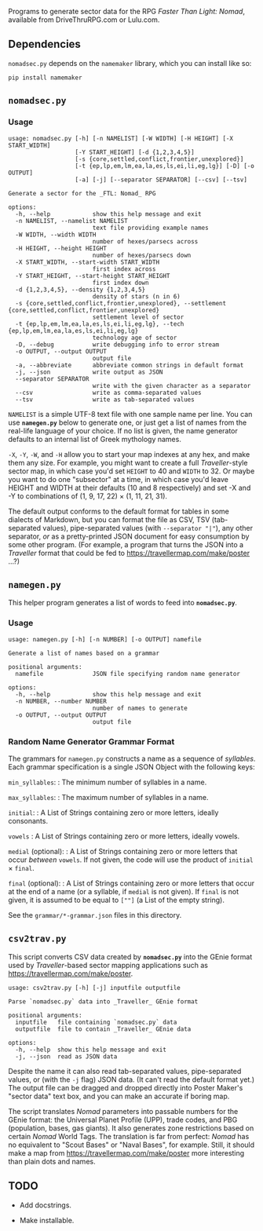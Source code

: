 Programs to generate sector data for the RPG _Faster Than Light: Nomad_,
available from DriveThruRPG.com or Lulu.com.

## Dependencies

`nomadsec.py` depends on the `namemaker` library, which you can install like
so:

```
pip install namemaker
```


## `nomadsec.py`

### Usage

```
usage: nomadsec.py [-h] [-n NAMELIST] [-W WIDTH] [-H HEIGHT] [-X START_WIDTH]
                   [-Y START_HEIGHT] [-d {1,2,3,4,5}]
                   [-s {core,settled,conflict,frontier,unexplored}]
                   [-t {ep,lp,em,lm,ea,la,es,ls,ei,li,eg,lg}] [-D] [-o OUTPUT]
                   [-a] [-j] [--separator SEPARATOR] [--csv] [--tsv]

Generate a sector for the _FTL: Nomad_ RPG

options:
  -h, --help            show this help message and exit
  -n NAMELIST, --namelist NAMELIST
                        text file providing example names
  -W WIDTH, --width WIDTH
                        number of hexes/parsecs across
  -H HEIGHT, --height HEIGHT
                        number of hexes/parsecs down
  -X START_WIDTH, --start-width START_WIDTH
                        first index across
  -Y START_HEIGHT, --start-height START_HEIGHT
                        first index down
  -d {1,2,3,4,5}, --density {1,2,3,4,5}
                        density of stars (n in 6)
  -s {core,settled,conflict,frontier,unexplored}, --settlement {core,settled,conflict,frontier,unexplored}
                        settlement level of sector
  -t {ep,lp,em,lm,ea,la,es,ls,ei,li,eg,lg}, --tech {ep,lp,em,lm,ea,la,es,ls,ei,li,eg,lg}
                        technology age of sector
  -D, --debug           write debugging info to error stream
  -o OUTPUT, --output OUTPUT
                        output file
  -a, --abbreviate      abbreviate common strings in default format
  -j, --json            write output as JSON
  --separator SEPARATOR
                        write with the given character as a separator
  --csv                 write as comma-separated values
  --tsv                 write as tab-separated values
```

`NAMELIST` is a simple UTF-8 text file with one sample name per line.
You can use **`namegen.py`** below to generate one, or just get a list of
names from the real-life language of your choice.  If no list is given,
the name generator defaults to an internal list of Greek mythology names.

`-X`, `-Y`, `-W`, and `-H` allow you to start your map indexes at any hex,
and make them any size.  For example, you might want to create a full
*Traveller*-style sector map, in which case you'd set `HEIGHT` to 40 and 
`WIDTH` to 32.  Or maybe you want to do one "subsector" at a time, in which
case you'd leave HEIGHT and WIDTH at their defaults (10 and 8 respectively)
and set -X and -Y to combinations of (1, 9, 17, 22) &times; (1, 11, 21, 31).

The default output conforms to the default format for tables in some dialects
of Markdown, but you can format the file as CSV, TSV (tab-separated values),
pipe-separated values (with `--separator "|"`), any other separator,
*or* as a pretty-printed JSON document for easy consumption by some other
program.  (For example, a program that turns the JSON into a *Traveller*
format that could be fed to <https://travellermap.com/make/poster> ...?)


## `namegen.py`

This helper program generates a list of words to feed into **`nomadsec.py`**.

### Usage

```
usage: namegen.py [-h] [-n NUMBER] [-o OUTPUT] namefile

Generate a list of names based on a grammar

positional arguments:
  namefile              JSON file specifying random name generator

options:
  -h, --help            show this help message and exit
  -n NUMBER, --number NUMBER
                        number of names to generate
  -o OUTPUT, --output OUTPUT
                        output file
```

### Random Name Generator Grammar Format

The grammars for `namegen.py` constructs a name as a sequence of *syllables*.
Each grammar specification is a single JSON Object with the following keys:

`min_syllables`:
: The minimum number of syllables in a name.

`max_syllables`:
: The maximum number of syllables in a name.

`initial`:
: A List of Strings containing zero or more letters, ideally consonants.

`vowels`
: A List of Strings containing zero or more letters, ideally vowels.

`medial` (optional):
: A List of Strings containing zero or more letters that occur *between*
  `vowels`.  If not given, the code will use the product of
  `initial` &times; `final`.

`final` (optional):
: A List of Strings containing zero or more letters that occur at the end
  of a name (or a syllable, if `medial` is not given). If `final` is not
  given, it is assumed to be equal to `[""]` (a List of the empty string).

See the `grammar/*-grammar.json` files in this directory.


## `csv2trav.py`

This script converts CSV data created by **`nomadsec.py`** into the
GEnie format used by _Traveller_-based sector mapping applications such as
<https://travellermap.com/make/poster>.

```
usage: csv2trav.py [-h] [-j] inputfile outputfile

Parse `nomadsec.py` data into _Traveller_ GEnie format

positional arguments:
  inputfile   file containing `nomadsec.py` data
  outputfile  file to contain _Traveller_ GEnie data

options:
  -h, --help  show this help message and exit
  -j, --json  read as JSON data
```

Despite the name it can also read tab-separated values, pipe-separated values,
or (with the `-j` flag) JSON data.  (It can't read the default format yet.)
The output file can be dragged and dropped directly into Poster Maker's
"sector data" text box, and you can make an accurate if boring map.

The script translates _Nomad_ parameters into passable numbers for the GEnie
format: the Universal Planet Profile (UPP), trade codes, and PBG (population,
bases, gas giants).  It also generates zone restrictions based on certain
_Nomad_ World Tags.  The translation is far from perfect: _Nomad_ has no
equivalent to "Scout Bases" or "Naval Bases", for example.  Still, it should
make a map from <https://travellermap.com/make/poster> more interesting than
plain dots and names.


## TODO

- Add docstrings.

- Make installable.
